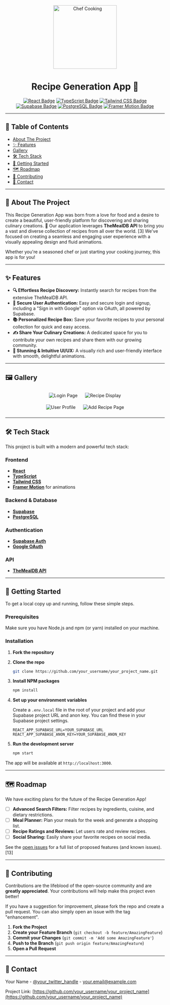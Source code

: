 <div align="center">
  <img src="https://upload.wikimedia.org/wikipedia/commons/a/a6/Foods_-_Idil_Keysan_-_Wikimedia_Giphy_stickers_2019.gif" alt="Chef Cooking" width="200"/>
  <h1><b>Recipe Generation App</b> 🍳</h1>
</div>

<div align="center">

[![React Badge](https://img.shields.io/badge/React-61DAFB?style=for-the-badge&logo=react&logoColor=black)](https://reactjs.org/)
[![TypeScript Badge](https://img.shields.io/badge/TypeScript-3178C6?style=for-the-badge&logo=typescript&logoColor=white)](https://www.typescriptlang.org/)
[![Tailwind CSS Badge](https://img.shields.io/badge/Tailwind_CSS-38B2AC?style=for-the-badge&logo=tailwind-css&logoColor=white)](https://tailwindcss.com/)
[![Supabase Badge](https://img.shields.io/badge/Supabase-3FCF8E?style=for-the-badge&logo=supabase&logoColor=white)](https://supabase.io/)
[![PostgreSQL Badge](https://img.shields.io/badge/PostgreSQL-336791?style=for-the-badge&logo=postgresql&logoColor=white)](https://www.postgresql.org/)
[![Framer Motion Badge](https://img.shields.io/badge/Framer_Motion-0055FF?style=for-the-badge&logo=framer&logoColor=white)](https://www.framer.com/motion/)

</div>

---

## 📖 Table of Contents

*   [About The Project](#-about-the-project)
*   [✨ Features](#-features)
*   [Gallery](#-gallery)
*   [🛠️ Tech Stack](#️-tech-stack)
*   [🚀 Getting Started](#-getting-started)
*   [🗺️ Roadmap](#️-roadmap)
*   [🤝 Contributing](#-contributing)
*   [📧 Contact](#-contact)

---

## 🧐 About The Project

This Recipe Generation App was born from a love for food and a desire to create a beautiful, user-friendly platform for discovering and sharing culinary creations. 🍲 Our application leverages **TheMealDB API** to bring you a vast and diverse collection of recipes from all over the world. [3] We've focused on creating a seamless and engaging user experience with a visually appealing design and fluid animations.

Whether you're a seasoned chef or just starting your cooking journey, this app is for you!

---

## ✨ Features

*   **🔍 Effortless Recipe Discovery:** Instantly search for recipes from the extensive TheMealDB API.
*   **🔐 Secure User Authentication:** Easy and secure login and signup, including a "Sign in with Google" option via OAuth, all powered by Supabase.
*   **📚 Personalized Recipe Box:** Save your favorite recipes to your personal collection for quick and easy access.
*   **✍️ Share Your Culinary Creations:** A dedicated space for you to contribute your own recipes and share them with our growing community.
*   **🎨 Stunning & Intuitive UI/UX:** A visually rich and user-friendly interface with smooth, delightful animations.

---

## 🖼️ Gallery

<div align="center">
  <img src="https://via.placeholder.com/400x250.png?text=Login+Page+Screenshot" alt="Login Page" style="margin: 10px;"/>
  <img src="https://via.placeholder.com/400x250.png?text=Recipe+Display+Screenshot" alt="Recipe Display" style="margin: 10px;"/>
  <br/>
  <img src="https://via.placeholder.com/400x250.png?text=User+Profile+Screenshot" alt="User Profile" style="margin: 10px;"/>
  <img src="https://via.placeholder.com/400x250.png?text=Add+Recipe+Page+Screenshot" alt="Add Recipe Page" style="margin: 10px;"/>
</div>

---

## 🛠️ Tech Stack

This project is built with a modern and powerful tech stack:

### Frontend
*   **[React](https://reactjs.org/)**
*   **[TypeScript](https://www.typescriptlang.org/)**
*   **[Tailwind CSS](https://tailwindcss.com/)**
*   **[Framer Motion](https://www.framer.com/motion/)** for animations

### Backend & Database
*   **[Supabase](https://supabase.io/)**
*   **[PostgreSQL](https://www.postgresql.org/)**

### Authentication
*   **[Supabase Auth](https://supabase.com/docs/guides/auth)**
*   **[Google OAuth](https://developers.google.com/identity/protocols/oauth2)**

### API
*   **[TheMealDB API](https://www.themealdb.com/api.php)**

---

## 🚀 Getting Started

To get a local copy up and running, follow these simple steps.

### Prerequisites

Make sure you have Node.js and npm (or yarn) installed on your machine.

### Installation

1.  **Fork the repository**
2.  **Clone the repo**
    ```sh
    git clone https://github.com/your_username/your_project_name.git
    ```
3.  **Install NPM packages**
    ```sh
    npm install
    ```
4.  **Set up your environment variables**

    Create a `.env.local` file in the root of your project and add your Supabase project URL and anon key. You can find these in your Supabase project settings.

    ```
    REACT_APP_SUPABASE_URL=YOUR_SUPABASE_URL
    REACT_APP_SUPABASE_ANON_KEY=YOUR_SUPABASE_ANON_KEY
    ```

5.  **Run the development server**
    ```sh
    npm start
    ```

The app will be available at `http://localhost:3000`.

---

## 🗺️ Roadmap

We have exciting plans for the future of the Recipe Generation App!

*   [ ] **Advanced Search Filters:** Filter recipes by ingredients, cuisine, and dietary restrictions.
*   [ ] **Meal Planner:** Plan your meals for the week and generate a shopping list.
*   [ ] **Recipe Ratings and Reviews:** Let users rate and review recipes.
*   [ ] **Social Sharing:** Easily share your favorite recipes on social media.

See the [open issues](https://github.com/your_username/your_project_name/issues) for a full list of proposed features (and known issues). [13]

---

## 🤝 Contributing

Contributions are the lifeblood of the open-source community and are **greatly appreciated**. Your contributions will help make this project even better!

If you have a suggestion for improvement, please fork the repo and create a pull request. You can also simply open an issue with the tag "enhancement".

1.  **Fork the Project**
2.  **Create your Feature Branch** (`git checkout -b feature/AmazingFeature`)
3.  **Commit your Changes** (`git commit -m 'Add some AmazingFeature'`)
4.  **Push to the Branch** (`git push origin feature/AmazingFeature`)
5.  **Open a Pull Request**

---

## 📧 Contact

Your Name - [@your_twitter_handle](https://twitter.com/your_twitter_handle) - your.email@example.com

Project Link: [https://github.com/your_username/your_project_name](https://github.com/your_username/your_project_name)
